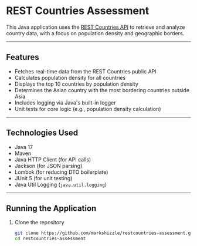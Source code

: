 # REST Countries Assessment

This Java application uses the [REST Countries API](https://restcountries.com) to retrieve and analyze country data, with a focus on population density and geographic borders.

---

## Features

- Fetches real-time data from the REST Countries public API
- Calculates population density for all countries
- Displays the top 10 countries by population density
- Determines the Asian country with the most bordering countries outside Asia
- Includes logging via Java's built-in logger
- Unit tests for core logic (e.g., population density calculation)

---

## Technologies Used

- Java 17
- Maven
- Java HTTP Client (for API calls)
- Jackson (for JSON parsing)
- Lombok (for reducing DTO boilerplate)
- JUnit 5 (for unit testing)
- Java Util Logging (`java.util.logging`)

---

## Running the Application

1. Clone the repository
   ```bash
   git clone https://github.com/markshizzle/restcountries-assessment.git
   cd restcountries-assessment
